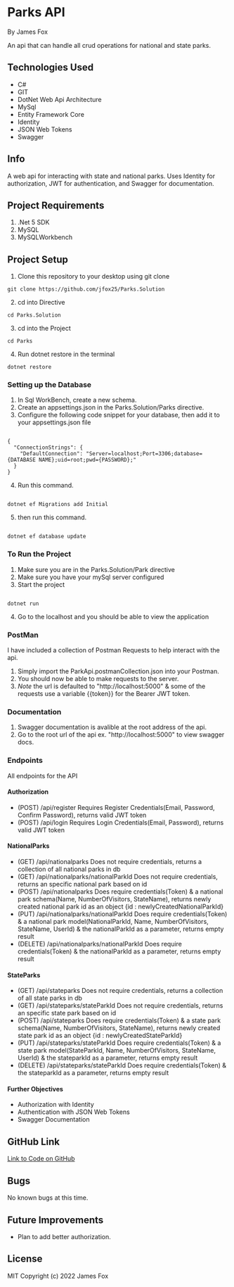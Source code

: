 # Parks API
By James Fox

An api that can handle all crud operations for national and state parks.

## Technologies Used

- C#
- GIT
- DotNet Web Api Architecture 
- MySql
- Entity Framework Core
- Identity
- JSON Web Tokens
- Swagger

## Info

A web api for interacting with state and national parks. Uses Identity for authorization, JWT for authentication, and Swagger for documentation. 

## Project Requirements

1. .Net 5 SDK
2. MySQL
3. MySQLWorkbench

## Project Setup

1. Clone this repository to your desktop using git clone

```
git clone https://github.com/jfox25/Parks.Solution
```

2. cd into Directive

```
cd Parks.Solution
```

3. cd into the Project

```
cd Parks
```

4. Run dotnet restore in the terminal

```
dotnet restore
```

### Setting up the Database

1. In Sql WorkBench, create a new schema.
2. Create an appsettings.json in the Parks.Solution/Parks directive.
3. Configure the following code snippet for your database, then add it to your appsettings.json file

```

{
  "ConnectionStrings": {
    "DefaultConnection": "Server=localhost;Port=3306;database={DATABASE NAME};uid=root;pwd={PASSWORD};"
  }
}

```

4. Run this command.

```

dotnet ef Migrations add Initial

```

5. then run this command.

```

dotnet ef database update

```

### To Run the Project

1. Make sure you are in the Parks.Solution/Park directive
2. Make sure you have your mySql server configured
3. Start the project

```

dotnet run

```

4. Go to the localhost and you should be able to view the application

### PostMan

I have included a collection of Postman Requests to help interact with the api.
1. Simply import the ParkApi.postmanCollection.json into your Postman.
2. You should now be able to make requests to the server.
3. *Note* the url is defaulted to "http://localhost:5000" & some of the requests use a variable {{token}} for the Bearer JWT token.

### Documentation
1. Swagger documentation is avalible at the root address of the api.
2. Go to the root url of the api ex. "http://localhost:5000" to view swagger docs.

### Endpoints
All endpoints for the API
#### Authorization
* (POST) /api/register
Requires Register Credentials(Email, Password, Confirm Password), returns valid JWT token
* (POST) /api/login
Requires Login Credentials(Email, Password), returns valid JWT token
#### NationalParks
* (GET) /api/nationalparks
Does not require credentials, returns a collection of all national parks in db
* (GET) /api/nationalparks/nationalParkId
Does not require credentials, returns an specific national park based on id
* (POST) /api/nationalparks
Does require credentials(Token) & a national park schema(Name, NumberOfVisitors, StateName), returns newly created national park id as an object {id : newlyCreatedNationalParkId}
* (PUT) /api/nationalparks/nationalParkId
Does require credentials(Token) & a national park model(NationalParkId, Name, NumberOfVisitors, StateName, UserId) & the nationalParkId as a parameter, returns empty result
* (DELETE) /api/nationalparks/nationalParkId
Does require credentials(Token) & the nationalParkId as a parameter, returns empty result
#### StateParks
* (GET) /api/stateparks
Does not require credentials, returns a collection of all state parks in db
* (GET) /api/stateparks/stateParkId
Does not require credentials, returns an specific state park based on id
* (POST) /api/stateparks
Does require credentials(Token) & a state park schema(Name, NumberOfVisitors, StateName), returns newly created state park id as an object {id : newlyCreatedStateParkId}
* (PUT) /api/stateparks/stateParkId
Does require credentials(Token) & a state park model(StateParkId, Name, NumberOfVisitors, StateName, UserId) & the stateparkId as a parameter, returns empty result
* (DELETE) /api/stateparks/stateParkId
Does require credentials(Token) & the stateparkId as a parameter, returns empty result
#### Further Objectives
* Authorization with Identity
* Authentication with JSON Web Tokens
* Swagger Documentation

## GitHub Link

[Link to Code on GitHub](https://github.com/jfox25/Parks.Solution)

## Bugs

No known bugs at this time.

## Future Improvements

- Plan to add better authorization.

## License

MIT
Copyright (c) 2022 James Fox

```

```
